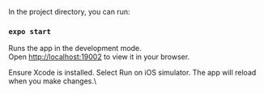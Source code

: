 In the project directory, you can run:

### `expo start`

Runs the app in the development mode.\
Open [http://localhost:19002](http://localhost:19002) to view it in your browser.

Ensure Xcode is installed.
Select Run on iOS simulator.
The app will reload when you make changes.\

